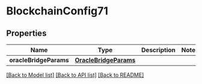 # BlockchainConfig71

## Properties
Name | Type | Description | Notes
------------ | ------------- | ------------- | -------------
**oracleBridgeParams** | [**OracleBridgeParams**](OracleBridgeParams.md) |  | 

[[Back to Model list]](../README.md#documentation-for-models) [[Back to API list]](../README.md#documentation-for-api-endpoints) [[Back to README]](../README.md)


